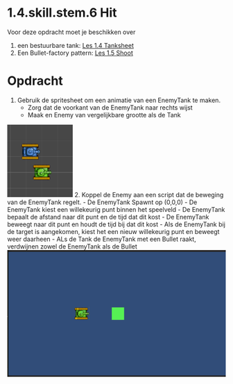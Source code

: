 # 1.4.skill.stem.6 Hit

Voor deze opdracht moet je beschikken over 
1. een bestuurbare tank: <a href="https://github.com/djsjollema/lessen-gamedevelopment/tree/main/M4/stem/4-TankSheet">Les 1.4 Tanksheet</a>
2. Een Bullet-factory pattern: <a href="https://github.com/djsjollema/lessen-gamedevelopment/tree/main/M4/stem/5-Shoot">Les 1.5 Shoot</a>

# Opdracht
1. Gebruik de spritesheet om een animatie van een EnemyTank te maken. 
   - Zorg dat de voorkant van de EnemyTank naar rechts wijst
   - Maak en Enemy van vergelijkbare grootte als de Tank
<img src="images/Enemy.png" width="30%">
2.  Koppel de Enemy aan een script dat de beweging van de EnemyTank regelt.
- De EnemyTank Spawnt op (0,0,0)
- De EnemyTank kiest een willekeurig punt binnen het speelveld
- De EnemyTank bepaalt de afstand naar dit punt en de tijd dat dit kost 
- De EnemyTank beweegt naar dit punt en houdt de tijd bij dat dit kost
- Als de EnemyTank bij de target is aangekomen, kiest het een nieuw willekeurig punt en beweegt weer daarheen
- ALs de Tank de EnemyTank met een Bullet raakt, verdwijnen zowel de EnemyTank als de Bullet

<img src="images/EindProduct.gif">
